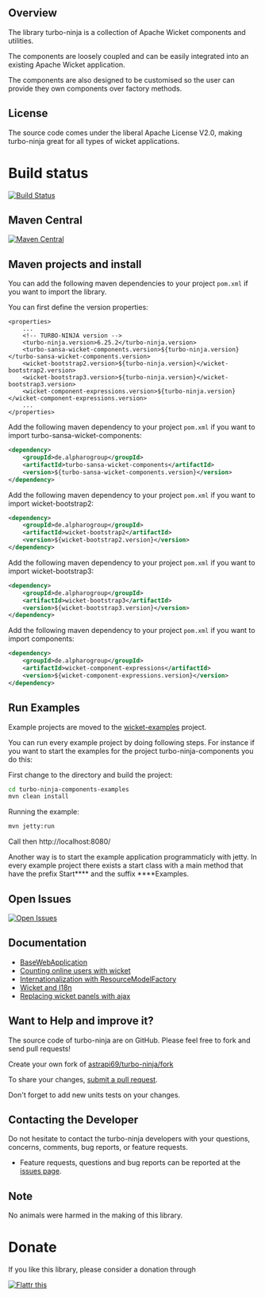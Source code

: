 
## Overview

The library turbo-ninja is a collection of Apache Wicket components and utilities. 

The components are loosely coupled and can be easily integrated into an existing Apache Wicket application.

The components are also designed to be customised so the user can provide they own components over factory methods.

## License

The source code comes under the liberal Apache License V2.0, making turbo-ninja great for all types of wicket applications.

# Build status

[![Build Status](https://travis-ci.org/astrapi69/turbo-ninja.svg?branch=master)](https://travis-ci.org/astrapi69/turbo-ninja)

## Maven Central

[![Maven Central](https://maven-badges.herokuapp.com/maven-central/de.alpharogroup/turbo-ninja/badge.svg)](https://maven-badges.herokuapp.com/maven-central/de.alpharogroup/turbo-ninja)

## Maven projects and install

You can add the following maven dependencies to your project `pom.xml` if you want to import the library. 

You can first define the version properties:

```
<properties>
	...
	<!-- TURBO-NINJA version -->
	<turbo-ninja.version>6.25.2</turbo-ninja.version>
	<turbo-sansa-wicket-components.version>${turbo-ninja.version}</turbo-sansa-wicket-components.version>
	<wicket-bootstrap2.version>${turbo-ninja.version}</wicket-bootstrap2.version>
	<wicket-bootstrap3.version>${turbo-ninja.version}</wicket-bootstrap3.version>
	<wicket-component-expressions.version>${turbo-ninja.version}</wicket-component-expressions.version>
	...
</properties>
```

Add the following maven dependency to your project `pom.xml` if you want to import turbo-sansa-wicket-components:

```xml
<dependency>
	<groupId>de.alpharogroup</groupId>
	<artifactId>turbo-sansa-wicket-components</artifactId>
	<version>${turbo-sansa-wicket-components.version}</version>
</dependency>
```

Add the following maven dependency to your project `pom.xml` if you want to import wicket-bootstrap2:

```xml
<dependency>
	<groupId>de.alpharogroup</groupId>
	<artifactId>wicket-bootstrap2</artifactId>
	<version>${wicket-bootstrap2.version}</version>
</dependency>
```

Add the following maven dependency to your project `pom.xml` if you want to import wicket-bootstrap3:

```xml
<dependency>
	<groupId>de.alpharogroup</groupId>
	<artifactId>wicket-bootstrap3</artifactId>
	<version>${wicket-bootstrap3.version}</version>
</dependency>
```

Add the following maven dependency to your project `pom.xml` if you want to import components:

```xml
<dependency>
	<groupId>de.alpharogroup</groupId>
	<artifactId>wicket-component-expressions</artifactId>
	<version>${wicket-component-expressions.version}</version>
</dependency>
```

## Run Examples 

Example projects are moved to the [wicket-examples](https://github.com/astrapi69/wicket-examples) project.

You can run every example project by doing following steps. For instance if you want to start the examples for the project turbo-ninja-components you do this:

First change to the directory and build the project:
```bash
cd turbo-ninja-components-examples
mvn clean install
```
Running the example:
```bash
mvn jetty:run
```
Call then http://localhost:8080/

Another way is to start the example application programmaticly with jetty. In every example project there exists a start class with a main method that have the prefix Start**** and the suffix ****Examples. 
 
## Open Issues
[![Open Issues](https://img.shields.io/github/issues/astrapi69/turbo-ninja.svg?style=flat)](https://github.com/astrapi69/turbo-ninja/issues) 

## Documentation

  * [BaseWebApplication][BaseWebApplication]
  * [Counting online users with wicket][Counting online users with wicket]
  * [Internationalization with ResourceModelFactory][Internationalization with ResourceModelFactory]
  * [Wicket and I18n][Wicket and I18n]
  * [Replacing wicket panels with ajax][Replacing wicket panels with ajax]
  
  [Replacing wicket panels with ajax]: https://github.com/astrapi69/turbo-ninja/wiki/Replacing-wicket-panels-with-ajax "Replacing wicket panels with ajax"
  [Wicket and I18n]: https://github.com/astrapi69/turbo-ninja/wiki/Wicket-and-I18n "Wicket and I18n"  
  [Internationalization with ResourceModelFactory]: https://github.com/astrapi69/turbo-ninja/wiki/Internationalization-with-StringResourceModel-and-ResourceModelFactory "Internationalization with ResourceModelFactory"
  [Counting online users with wicket]: https://github.com/astrapi69/turbo-ninja/wiki/Counting-online-users-with-wicket "Counting online users with wicket"
   [BaseWebApplication]: https://github.com/astrapi69/turbo-ninja/wiki/Extending-from-BaseWebApplication "Extending from BaseWebApplication"

## Want to Help and improve it? ###

The source code of turbo-ninja are on GitHub. Please feel free to fork and send pull requests!

Create your own fork of [astrapi69/turbo-ninja/fork](https://github.com/astrapi69/turbo-ninja/fork)

To share your changes, [submit a pull request](https://github.com/astrapi69/turbo-ninja/pull/new/master).

Don't forget to add new units tests on your changes.

## Contacting the Developer

Do not hesitate to contact the turbo-ninja developers with your questions, concerns, comments, bug reports, or feature requests.

- Feature requests, questions and bug reports can be reported at the [issues page](https://github.com/astrapi69/turbo-ninja/issues).

## Note

No animals were harmed in the making of this library.

# Donate

If you like this library, please consider a donation through

<a href="http://flattr.com/thing/4067786/astrapi69turbo-ninja-on-GitHub" target="_blank">
<img src="http://api.flattr.com/button/flattr-badge-large.png" alt="Flattr this" title="Flattr this" border="0" />
</a>


